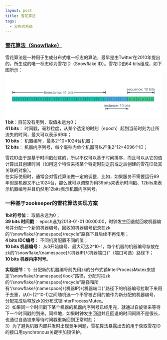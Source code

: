 ```yaml
---
layout: post
title: 雪花算法
tags:
  - 分布式系统
---
```


### [雪花算法（Snowflake）](https://en.wikipedia.org/wiki/Snowflake_ID)
雪花算法是一种用于生成分布式唯一标志的算法，最早是由Twitter在2010年提出的，所生成的唯一标志称为雪花ID（Snowflake ID）。雪花ID由64 bits组成，如下图所示：
![Snowflake](/assets/image/20210826snowflake.png)
**1 bit**：目前没有用到，取值永远为0；  
**41 bits**： 时间戳，毫秒粒度，从某个选定的时刻（epoch）起到当前时刻为止所流失的时间，最大可以表示69年；  
**10 bits**： 机器编号，最多2^10=1024台机器；  
**12 bits**： 机器内序列号，每个毫秒内单个机器可以产生2^12=4096个ID；  

雪花ID由于是基于时间戳创建的，所以不仅可以基于时间排序，而且可以从它的值计算出其创建时间（如用这个特性来找某个特定时刻之前或之后创建的雪花ID及其关联的对象）。  
在实际使用时，通常会对雪花算法做一定的调整，比如，如果服务不需要运行69年但是机器又不止1024台，那么就可以调整为用39bits来表示时间戳、12bits来表示机器编号并且仍然用12bits表示机器内序列号。  


### 一种基于zookeeper的雪花算法实现方案
**1bit符号位**： 取值永远为0；  
**39 bits 时间戳**： epoch选为2018-01-01 00:00:00，时钟发生回退就回收机器编号并分配一个新的机器编号，回收的机器编号记录在zk的“/snowflake/{namespace}/recycle”路径下且后续不再使用；  
**4 bits IDC编号**： 不同机房配置不同的值；  
**10 bits 机器编号**： 从0开始编号、最大可达2^10-1，每个机器的机器编号存放在zk的“/snowflake/{namespace}/{机器IP}/{机器端口}”（端口可选）路径下；  
**10 bits 机器内序列号**。  

**实现细节**：1）分配新的机器编号前先用zk的分布式锁InterProcessMutex来锁定“/snowflake/{namespace}/lock”路径，分配时把zk的“/snowflake/{namespace}/recycle”路径和所有“/snowflake/{namespace}/{机器IP}/{机器端口}”路径下的机器编号拉取下来用于去重，从0~(2^10-1)之间随机选一个不曾被占用的值作为新分配的机器编号，分配完成后释放zk的分布式锁InterProcessMutex。  
2）如果同一个时间戳下某个机器的机器内序列号已经用完，就通过自旋锁来等待下一个时间戳的到来。同样地，如果时钟发生回退并且回退的时间间隔不是很长，也通过自选锁来等待时间戳重新回到正常时刻；  
3）为了避免机器内部并发时出现竞争问题，雪花算法暴露出去的用于获取雪花ID的接口用synchronous关键字加锁保护。  
